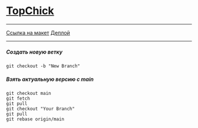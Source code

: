 # [TopChick](https://marvelous-narwhal-8ec941.netlify.app)

---

[Ссылка на макет](https://www.figma.com/file/llCuJEWmdFrLUlUsIyyOPn/топчик?type=design&node-id=895-3623&mode=design&t=FZ1NYUovr0RlmQW8-0)
[Деплой](https://marvelous-narwhal-8ec941.netlify.app)

---

##### Создать новую ветку

    git checkout -b "New Branch"

##### Взять актуальную версию с main

    git checkout main
    git fetch
    git pull
    git checkout "Your Branch"
    git pull
    git rebase origin/main
